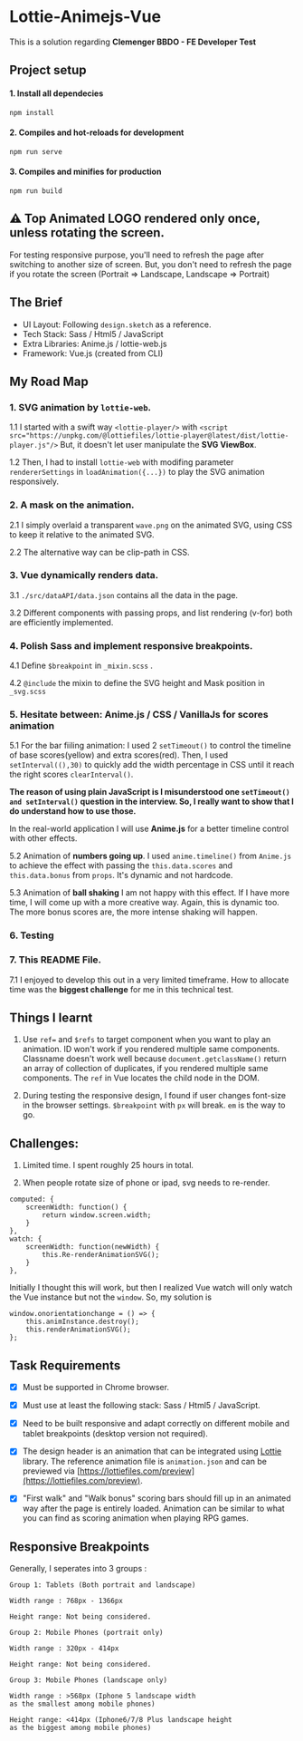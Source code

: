 # Lottie-Animejs-Vue 
This is a solution regarding  **Clemenger BBDO - FE Developer Test**

  

## Project setup

  
#### 1. Install all dependecies
```
npm install
```

  
#### 2. Compiles and hot-reloads for development
```
npm run serve
```

  

#### 3. Compiles and minifies for production

```
npm run build
```

## ⚠ Top Animated LOGO rendered only once, unless rotating the screen.
For testing responsive purpose, you'll need to refresh the page after switching to another size of screen. But, you don't need to refresh the page if you rotate the screen (Portrait => Landscape, Landscape => Portrait)

## The Brief
- UI Layout: Following `design.sketch` as a reference.
- Tech Stack: Sass / Html5 / JavaScript
- Extra Libraries: Anime.js / lottie-web.js
- Framework: Vue.js (created from CLI)

## My Road Map
### 1.  **SVG animation** by `lottie-web`.
	
1.1  I started with a swift way `<lottie-player/>` with `<script  src="https://unpkg.com/@lottiefiles/lottie-player@latest/dist/lottie-player.js"/>`  But, it doesn't let user manipulate the **SVG ViewBox**. 
	
1.2 Then, I had to install `lottie-web` with modifing parameter` rendererSettings` in `loadAnimation({...})` to play the SVG animation responsively.

### 2. A **mask** on the animation.
	
2.1 I simply overlaid a transparent `wave.png` on the animated SVG, using CSS to keep it relative to the animated SVG.
	
2.2 The alternative way can be clip-path in CSS.

### 3. Vue **dynamically** renders data.
	
3.1 `./src/dataAPI/data.json` contains all the data in the page.
	
3.2 Different components with passing props, and list rendering (v-for) both are efficiently implemented.

### 4. Polish **Sass** and implement **responsive** breakpoints.
	
4.1 Define `$breakpoint` in `_mixin.scss` .
	
4.2 `@include` the mixin to define the SVG height and Mask position in `_svg.scss` 

### 5. Hesitate between:  **Anime.js / CSS / VanillaJs** for **scores animation**
	
5.1 For the bar fiiling animation: I used 2 `setTimeout()` to control the timeline of base scores(yellow) and extra scores(red). Then, I used `setInterval((),30)` to quickly add the width percentage in CSS until it reach the right scores `clearInterval()`. 
	
**The reason of using plain JavaScript is I misunderstood one `setTimeout() and setInterval()` question in the interview. So, I really want to show that I do understand how to use those.**
	
In the real-world application I will use **Anime.js** for a better timeline control with other effects.
	
5.2 Animation of **numbers going up**.
	I used `anime.timeline()` from `Anime.js` to achieve the effect with passing the `this.data.scores` and `this.data.bonus` from `props`. It's dynamic and not hardcode.

	
5.3 Animation of **ball shaking**
	I am not happy with this effect. If I have more time, I will come up with a more creative way. Again, this is dynamic too. The more bonus scores are, the more intense shaking will happen.

### 6. Testing

### 7. This README File.
	
7.1 I enjoyed to develop this out in a very limited timeframe. How to allocate time was the **biggest challenge** for me in this technical test. 

## Things I learnt
1. Use `ref=` and `$refs` to target component when you want to play an animation. 
ID won't work if you rendered multiple same components. Classname doesn't work well because `document.getclassName()` return an array of collection of duplicates, if you rendered multiple same components. The `ref` in Vue locates the child node in the DOM.

2. During testing the responsive design, I found if user changes font-size in the browser settings. `$breakpoint` with `px` will break.  `em` is the way to go.


## Challenges:
1. Limited time. I spent roughly 25 hours in total.

2. When people rotate size of phone or ipad, svg needs to re-render.
```
computed: {
	screenWidth: function() {
		return window.screen.width;
	}
},
watch: {
	screenWidth: function(newWidth) {
		this.Re-renderAnimationSVG();
	}
},
```
Initially I thought this will work, but then I realized Vue watch will only watch the Vue instance but not the `window`.
So, my solution is 
```
window.onorientationchange = () => {
	this.animInstance.destroy();
	this.renderAnimationSVG();
};
```
## Task Requirements

- [x] Must be supported in Chrome browser.

- [x] Must use at least the following stack: Sass / Html5 / JavaScript.

- [x] Need to be built responsive and adapt correctly on different mobile and tablet breakpoints (desktop version not required).

- [x] The design header is an animation that can be integrated using [Lottie](https://airbnb.design/lottie/) library. The reference animation file is `animation.json` and can be previewed via [https://lottiefiles.com/preview](https://lottiefiles.com/preview).

- [x] "First walk" and "Walk bonus" scoring bars should fill up in an animated way after the page is entirely loaded. Animation can be similar to what you can find as scoring animation when playing RPG games.


## Responsive Breakpoints
Generally, I seperates into 3 groups :

```
Group 1: Tablets (Both portrait and landscape)

Width range : 768px - 1366px

Height range: Not being considered.
```

```
Group 2: Mobile Phones (portrait only)

Width range : 320px - 414px

Height range: Not being considered.
```
```
Group 3: Mobile Phones (landscape only)

Width range : >568px (Iphone 5 landscape width 
as the smallest among mobile phones)

Height range: <414px (Iphone6/7/8 Plus landscape height 
as the biggest among mobile phones)
```
